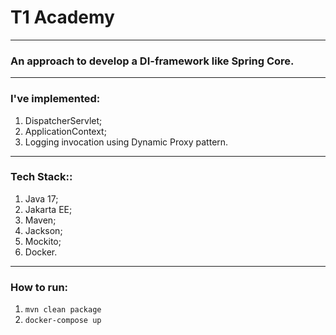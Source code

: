  # T1 Academy

----

### An approach to develop a DI-framework like Spring Core.

----

### I've implemented:
1. DispatcherServlet;
2. ApplicationContext;
3. Logging invocation using Dynamic Proxy pattern.

----
### Tech Stack::
1. Java 17;
2. Jakarta EE;
3. Maven;
4. Jackson;
5. Mockito;
6. Docker.

----
### How to run:
1. `mvn clean package`
2. `docker-compose up`